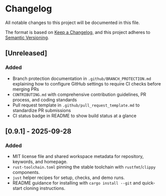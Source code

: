 # Changelog

All notable changes to this project will be documented in this file.

The format is based on [Keep a Changelog](https://keepachangelog.com/en/1.1.0/),
and this project adheres to [Semantic Versioning](https://semver.org/spec/v2.0.0.html).

## [Unreleased]

### Added
- Branch protection documentation in `.github/BRANCH_PROTECTION.md` explaining how to configure GitHub settings to require CI checks before merging PRs
- `CONTRIBUTING.md` with comprehensive contribution guidelines, PR process, and coding standards
- Pull request template in `.github/pull_request_template.md` to standardize PR submissions
- CI status badge in README to show build status at a glance

## [0.9.1] - 2025-09-28
### Added
- MIT license file and shared workspace metadata for repository, keywords, and homepage.
- `rust-toolchain.toml` pinning the stable toolchain with `rustfmt`/`clippy` components.
- `just` helper recipes for setup, checks, and demo runs.
- README guidance for installing with `cargo install --git` and quick-start cloning instructions.

